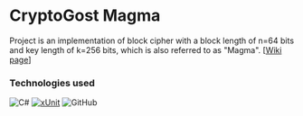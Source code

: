 # CryptoGost Magma
Project is an implementation of block cipher with a block length of n=64 bits and key length of k=256 bits, which is also
referred to as "Magma". [[Wiki page](https://en.wikipedia.org/wiki/GOST_(block_cipher))]

### Technologies used
![C#](https://img.shields.io/badge/c%23-%23121011.svg?color=blue&style=for-the-badge&logo=c-sharp&logoColor=white)
[![xUnit](https://img.shields.io/badge/xUnit-%23121011.svg?color=lightgray&style=for-the-badge&logo=xunit&logoColor=black)](https://xunit.net/)
![GitHub](https://img.shields.io/badge/github-%23121011.svg?style=for-the-badge&logo=github&logoColor=white)
